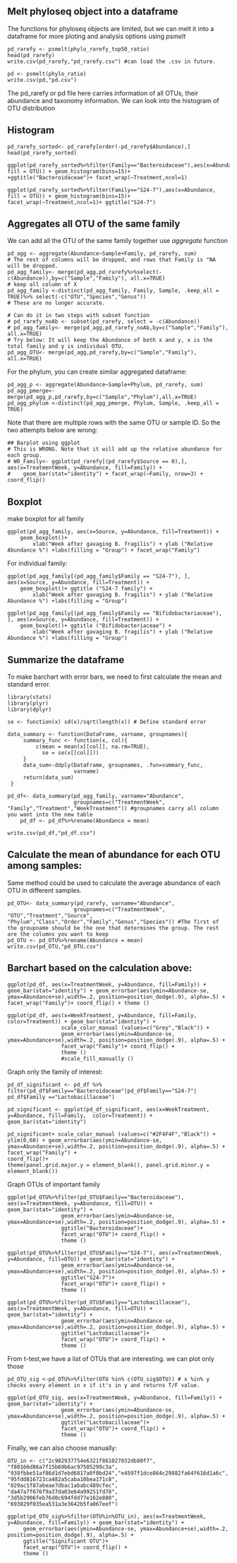 ## Melt phyloseq object into a dataframe
The functions for phyloseq objects are limited, but we can melt it into a dataframe for more ploting and analysis options using *psmelt*

```
pd_rarefy <- psmelt(phylo_rarefy_top50_ratio)
head(pd_rarefy)
write.csv(pd_rarefy,"pd_rarefy.csv") #can load the .csv in future. 

pd <- psmelt(phylo_ratio)
write.csv(pd,"pd.csv") 
```
The pd_rarefy or pd file here carries information of all OTUs, their abundance and taxonomy information. We can look into the histogram of OTU distribution

## Histogram
```
pd_rarefy_sorted<- pd_rarefy[order(-pd_rarefy$Abundance),]
head(pd_rarefy_sorted)

ggplot(pd_rarefy_sorted%>%filter(Family=="Bacteroidaceae"),aes(x=Abundance, fill = OTU)) + geom_histogram(bins=15)+ 
+ggtitle("Bacteroidaceae")+ facet_wrap(~Treatment,ncol=1)

ggplot(pd_rarefy_sorted%>%filter(Family=="S24-7"),aes(x=Abundance, fill = OTU)) + geom_histogram(bins=15)+ 
facet_wrap(~Treatment,ncol=1)+ ggtitle("S24-7")
```

## Aggregates all OTU of the same family
We can add all the OTU of the same family together use *aggregate* function

```
pd_agg <- aggregate(Abundance~Sample+Family, pd_rarefy, sum) 
# The rest of columns will be dropped, and rows that Family is "NA will be dropped. 
pd_agg_family<- merge(pd_agg,pd_rarefy%>%select(-c(Abundance)),by=c("Sample","Family"), all.x=TRUE) 
# keep all column of X
pd_agg_family <-distinct(pd_agg_family, Family, Sample, .keep_all = TRUE)%>% select(-c("OTU","Species","Genus")) 
# These are no longer accurate. 

# Can do it in two steps with subset function
# pd_rarefy_noAb <- subset(pd_rarefy, select = -c(Abundance)) 
# pd_agg_family<- merge(pd_agg,pd_rarefy_noAb,by=c("Sample","Family"), all.x=TRUE)
# Try below: It will keep the Abundance of both x and y, x is the total family and y is individual OTU. 
pd_agg_OTU<- merge(pd_agg,pd_rarefy,by=c("Sample","Family"), all.x=TRUE)
```

For the phylum, you can create similar aggregated dataframe: 
```
pd_agg_p <- aggregate(Abundance~Sample+Phylum, pd_rarefy, sum)
pd_agg_pmerge<- merge(pd_agg_p,pd_rarefy,by=c("Sample","Phylum"),all.x=TRUE)
pd_agg_phylum <-distinct(pd_agg_pmerge, Phylum, Sample, .keep_all = TRUE)
```
Note that there are multiple rows with the same OTU or sample ID. So the two attempts below are wrong: 

```
## Barplot using ggplot
# This is WRONG. Note that it will add up the relative abundance for each group. 
# W0_Family<- ggplot(pd_rarefy[(pd_rarefy$Source == 0),], aes(x=TreatmentWeek, y=Abundance, fill=Family)) +
#    geom_bar(stat="identity") + facet_wrap(~Family, nrow=3) + coord_flip()
```
## Boxplot

make boxplot for all family
```
ggplot(pd_agg_family, aes(x=Source, y=Abundance, fill=Treatment)) + 
    geom_boxplot()+ 
        xlab("Week after gavaging B. fragilis") + ylab ("Relative Abundance %") +labs(filling = "Group") + facet_wrap("Family")
```
For individual family: 
```
ggplot(pd_agg_family[(pd_agg_family$Family == "S24-7"), ], aes(x=Source, y=Abundance, fill=Treatment)) + 
    geom_boxplot()+ ggtitle ("S24-7 family") + 
        xlab("Week after gavaging B. fragilis") + ylab ("Relative Abundance %") +labs(filling = "Group")

ggplot(pd_agg_family[(pd_agg_family$Family == "Bifidobacteriaceae"), ], aes(x=Source, y=Abundance, fill=Treatment)) + 
    geom_boxplot()+ ggtitle ("Bifidobacteriaceae") + 
        xlab("Week after gavaging B. fragilis") + ylab ("Relative Abundance %") +labs(filling = "Group")
```

## Summarize the dataframe

To make barchart with error bars, we need to first calculate the mean and standard error. 

```
library(stats) 
library(plyr) 
library(dplyr)

se <- function(x) sd(x)/sqrt(length(x)) # Define standard error 

data_summary <- function(DataFrame, varname, groupnames){
     summary_func <- function(x, col){
         c(mean = mean(x[[col]], na.rm=TRUE),
           se = se(x[[col]]))
     }
     data_sum<-ddply(DataFrame, groupnames, .fun=summary_func,
                     varname)
     return(data_sum)
 }

pd_df<- data_summary(pd_agg_family, varname="Abundance", 
                     groupnames=c("TreatmentWeek", "Family","Treatment","WeekTreatment")) #groupnames carry all column you want into the new table
    pd_df <- pd_df%>%rename(Abundance = mean)
    
write.csv(pd_df,"pd_df.csv") 
```
           
## Calculate the mean of abundance for each OTU among samples: 
Same method could be used to calculate the average abundance of each OTU in different samples. 
```    
pd_OTU<- data_summary(pd_rarefy, varname="Abundance", 
                     groupnames=c("TreatmentWeek", "OTU","Treatment","Source", "Phylum","Class","Order","Family","Genus","Species")) #The first of the groupname should be the one that determines the group. The rest are the columns you want to keep
pd_OTU <- pd_OTU%>%rename(Abundance = mean)
write.csv(pd_OTU,"pd_OTU.csv") 
```

## Barchart based on the calculation above: 
```
ggplot(pd_df, aes(x=TreatmentWeek, y=Abundance, fill=Family)) + geom_bar(stat="identity") + geom_errorbar(aes(ymin=Abundance-se, ymax=Abundance+se),width=.2, position=position_dodge(.9), alpha=.5) + facet_wrap("Family")+ coord_flip() + theme ()

ggplot(pd_df, aes(x=WeekTreatment, y=Abundance, fill=Family,  color=Treatment)) + geom_bar(stat="identity") + 
                 scale_color_manual (values=c("Grey","Black")) + 
                 geom_errorbar(aes(ymin=Abundance-se, ymax=Abundance+se),width=.2, position=position_dodge(.9), alpha=.5) + 
                 facet_wrap("Family")+ coord_flip() + 
                 theme () 
                 #scale_fill_manually () 
```
Graph only the family of interest: 

```
pd_df_significant <- pd_df %>% filter(pd_df$Family=="Bacteroidaceae"|pd_df$Family=="S24-7"| pd_df$Family =="Lactobacillaceae")

pd_significant <- ggplot(pd_df_significant, aes(x=WeekTreatment, y=Abundance, fill=Family,  color=Treatment)) + geom_bar(stat="identity") 

pd_significant+ scale_color_manual (values=c("#2F4F4F","Black")) + 
ylim(0,60) + geom_errorbar(aes(ymin=Abundance-se, ymax=Abundance+se),width=.2, position=position_dodge(.9), alpha=.5) + 
facet_wrap("Family") + 
coord_flip()+  
theme(panel.grid.major.y = element_blank(), panel.grid.minor.y = element_blank()) 
```
Graph OTUs of important family 
```
ggplot(pd_OTU%>%filter(pd_OTU$Family=="Bacteroidaceae"), aes(x=TreatmentWeek, y=Abundance, fill=OTU)) + geom_bar(stat="identity") + 
                 geom_errorbar(aes(ymin=Abundance-se, ymax=Abundance+se),width=.2, position=position_dodge(.9), alpha=.5) + 
                 ggtitle("Bacteroidaceae")+
                 facet_wrap("OTU")+ coord_flip() + 
                 theme () 
                 
ggplot(pd_OTU%>%filter(pd_OTU$Family=="S24-7"), aes(x=TreatmentWeek, y=Abundance, fill=OTU)) + geom_bar(stat="identity") + 
                 geom_errorbar(aes(ymin=Abundance-se, ymax=Abundance+se),width=.2, position=position_dodge(.9), alpha=.5) + 
                 ggtitle("S24-7")+
                 facet_wrap("OTU")+ coord_flip() + 
                 theme () 
                 
ggplot(pd_OTU%>%filter(pd_OTU$Family=="Lactobacillaceae"), aes(x=TreatmentWeek, y=Abundance, fill=OTU)) + geom_bar(stat="identity") + 
                 geom_errorbar(aes(ymin=Abundance-se, ymax=Abundance+se),width=.2, position=position_dodge(.9), alpha=.5) + 
                 ggtitle("Lactobacillaceae")+
                 facet_wrap("OTU")+ coord_flip() + 
                 theme () 
```
From t-test,we have a list of OTUs that are interesting. we can plot only those
```
pd_OTU_sig <-pd_OTU%>%filter(OTU %in% c(OTU_sig$OTU)) # x %in% y checks every element in x if it's in y and returns T/F value. 

ggplot(pd_OTU_sig, aes(x=TreatmentWeek, y=Abundance, fill=Family)) + geom_bar(stat="identity") + 
                 geom_errorbar(aes(ymin=Abundance-se, ymax=Abundance+se),width=.2, position=position_dodge(.9), alpha=.5) + 
                 ggtitle("Lactobacillaceae")+
                 facet_wrap("OTU")+ coord_flip() + 
                 theme ()                
```
Finally, we can also choose manually:
```
OTU_in <- c("2c982937754e6321f861027032db80f7", "f80166d86a7f15b69b6ac97505299c3a", "938fbbe51af86d1d7ebd6817a0f0bd24","e4597f1dce864c29882fa64f616d1a6c", "95fdd816723ca482a5caba10bea171c8", "029ac1f87abeae7dbac1ababc489cfec", "da47a7f676f9a37da03e64a99251fd78", "3d5b2906feb76d0c694fdd77e162e880", "693829f035ea531a3e3642b5fa067eef")

ggplot(pd_OTU_sig%>%filter(OTU%in%OTU_in), aes(x=TreatmentWeek, y=Abundance, fill=Family)) + geom_bar(stat="identity") + 
     geom_errorbar(aes(ymin=Abundance-se, ymax=Abundance+se),width=.2, position=position_dodge(.9), alpha=.5) + 
     ggtitle("Significant OTU")+
     facet_wrap("OTU")+ coord_flip() + 
     theme ()   
```

  
